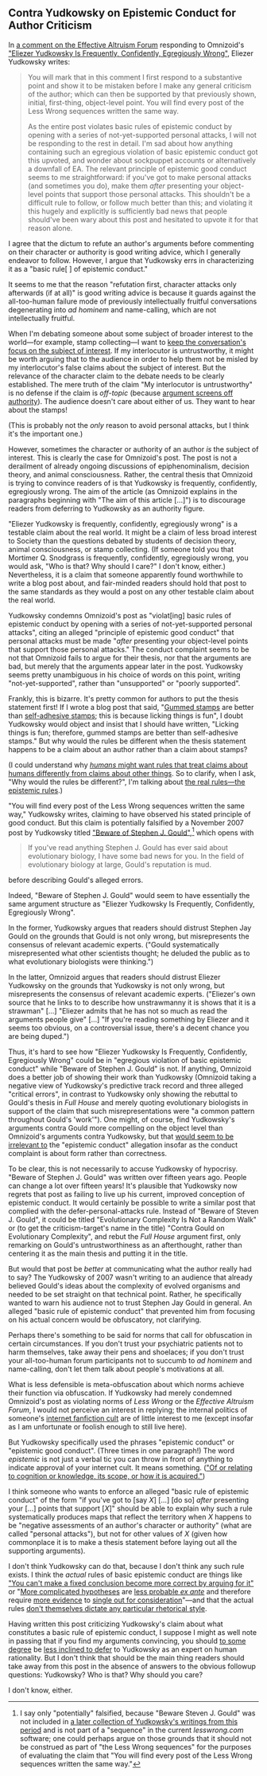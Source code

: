 ## Contra Yudkowsky on Epistemic Conduct for Author Criticism

In [a comment on the Effective Altruism Forum](https://forum.effectivealtruism.org/posts/ZS9GDsBtWJMDEyFXh/eliezer-yudkowsky-is-frequently-confidently-egregiously?commentId=7fs5nHEkK6AGgPAJ9) responding to Omnizoid's ["Eliezer Yudkowsky Is Frequently, Confidently, Egregiously Wrong"](https://www.lesswrong.com/posts/TjyyngWFYvQWPpNNj/eliezer-yudkowsky-is-frequently-confidently-egregiously), Eliezer Yudkowsky writes:

> You will mark that in this comment I first respond to a substantive point and show it to be mistaken before I make any general criticism of the author; which can then be supported by that previously shown, initial, first-thing, object-level point. You will find every post of the Less Wrong sequences written the same way.
>
> As the entire post violates basic rules of epistemic conduct by opening with a series of not-yet-supported personal attacks, I will not be responding to the rest in detail. I'm sad about how anything containing such an egregious violation of basic epistemic conduct got this upvoted, and wonder about sockpuppet accounts or alternatively a downfall of EA. The relevant principle of epistemic good conduct seems to me straightforward: if you've got to make personal attacks (and sometimes you do), make them _after_ presenting your object-level points that support those personal attacks. This shouldn't be a difficult rule to follow, or follow much better than this; and violating it this hugely and explicitly is sufficiently bad news that people should've been wary about this post and hesitated to upvote it for that reason alone.

I agree that the dictum to refute an author's arguments before commenting on their character or authority is good writing advice, which I generally endeavor to follow. However, I argue that Yudkowsky errs in characterizing it as a "basic rule[ ] of epistemic conduct."

It seems to me that the reason "refutation first, character attacks only afterwards (if at all)" is good writing advice is because it guards against the all-too-human failure mode of previously intellectually fruitful conversations degenerating into _ad hominem_ and name-calling, which are not intellectually fruitful.

When I'm debating someone about some subject of broader interest to the world—for example, stamp collecting—I want to [keep the conversation's focus on the subject of interest](https://www.lesswrong.com/posts/2jp98zdLo898qExrr/hug-the-query). If my interlocutor is untrustworthy, it might be worth arguing that to the audience in order to help them not be misled by my interlocutor's false claims about the subject of interest. But the relevance of the character claim to the debate needs to be clearly established. The mere truth of the claim "My interlocutor is untrustworthy" is no defense if the claim is _off-topic_ (because [argument screens off authority](https://www.lesswrong.com/posts/5yFRd3cjLpm3Nd6Di/argument-screens-off-authority)). The audience doesn't care about either of us. They want to hear about the stamps!

(This is probably not the _only_ reason to avoid personal attacks, but I think it's the important one.)

However, sometimes the character or authority of an author _is_ the subject of interest. This is clearly the case for Omnizoid's post. The post is not a derailment of already ongoing discussions of epiphenominalism, decision theory, and animal consciousness. Rather, the central thesis that Omnizoid is trying to convince readers of is that Yudkowsky is frequently, confidently, egregiously wrong. The aim of the article (as Omnizoid explains in the paragraphs beginning with "The aim of this article [...]") is to discourage readers from deferring to Yudkowsky as an authority figure. 

"Eliezer Yudkowsky is frequently, confidently, egregiously wrong" is a testable claim about the real world. It might be a claim of less broad interest to Society than the questions debated by students of decision theory, animal consciousness, or stamp collecting. (If someone told you that Mortimer Q. Snodgrass is frequently, confidently, egregiously wrong, you would ask, "Who is that? Why should I care?" I don't know, either.) Nevertheless, it is a claim that someone apparently found worthwhile to write a blog post about, and fair-minded readers should hold that post to the same standards as they would a post on any other testable claim about the real world.

Yudkowsky condemns Omnizoid's post as "violat[ing] basic rules of epistemic conduct by opening with a series of not-yet-supported personal attacks", citing an alleged "principle of epistemic good conduct" that personal attacks must be made "_after_ presenting your object-level points that support those personal attacks." The conduct complaint seems to be not that Omnizoid fails to argue for their thesis, nor that the arguments are bad, but merely that the arguments appear later in the post. Yudkowsky seems pretty unambiguous in his choice of words on this point, writing "not-yet-supported", rather than "unsupported" or "poorly supported".

Frankly, this is bizarre. It's pretty common for authors to put the thesis statement first! If I wrote a blog post that said, "[Gummed stamps](https://en.wikipedia.org/wiki/Postage_stamp_gum) are better than [self-adhesive stamps](https://en.wikipedia.org/wiki/Self-adhesive_stamp); this is because licking things is fun", I doubt Yudkowsky would object and insist that I should have written, "Licking things is fun; therefore, gummed stamps are better than self-adhesive stamps." But why would the rules be different when the thesis statement happens to be a claim about an author rather than a claim about stamps?

(I could understand why [_humans_ might want rules that treat claims about humans differently from claims about other things](https://www.lesswrong.com/posts/h2Hk2c2Gp5sY4abQh/lack-of-social-grace-is-an-epistemic-virtue). So to clarify, when I ask, "Why would the rules be different?", I'm talking about [the real rules—the epistemic rules](https://www.lesswrong.com/posts/eY45uCCX7DdwJ4Jha/no-one-can-exempt-you-from-rationality-s-laws).)

"You will find every post of the Less Wrong sequences written the same way," Yudkowsky writes, claiming to have observed his stated principle of good conduct. But this claim is potentially falsified by a November 2007 post by Yudkowsky titled ["Beware of Stephen J. Gould"](https://www.lesswrong.com/posts/BahoNzY2pzSeM2Dtk/beware-of-stephen-j-gould),[^sequence-scope] which opens with

> If you've read anything Stephen J. Gould has ever said about evolutionary biology, I have some bad news for you. In the field of evolutionary biology at large, Gould's reputation is mud.

before describing Gould's alleged errors.

[^sequence-scope]: I say only "potentially" falsified, because "Beware Steven J. Gould" was not included in [a later collection of Yudkowsky's writings from this period](https://www.readthesequences.com/) and is not part of a "sequence" in the current _lesswrong.com_ software; one could perhaps argue on those grounds that it should not be construed as part of "the Less Wrong sequences" for the purposes of evaluating the claim that "You will find every post of the Less Wrong sequences written the same way."

Indeed, "Beware of Stephen J. Gould" would seem to have essentially the same argument structure as "Eliezer Yudkowsky Is Frequently, Confidently, Egregiously Wrong".

In the former, Yudkowsky argues that readers should distrust Stephen Jay Gould on the grounds that Gould is not only wrong, but misrepresents the consensus of relevant academic experts. ("Gould systematically misrepresented what other scientists thought; he deluded the public as to what evolutionary biologists were thinking.")

In the latter, Omnizoid argues that readers should distrust Eliezer Yudkowsky on the grounds that Yudkowsky is not only wrong, but misrepresents the consensus of relevant academic experts. ("Eliezer's own source that he links to to describe how unstrawmanny it is shows that it is a strawman" [...] "Eliezer admits that he has not so much as read the arguments people give" [...] "If you're reading something by Eliezer and it seems too obvious, on a controversial issue, there's a decent chance you are being duped.")

Thus, it's hard to see how "Eliezer Yudkowsky Is Frequently, Confidently, Egregiously Wrong" could be in "egregious violation of basic epistemic conduct" while "Beware of Stephen J. Gould" is not. If anything, Omnizoid does a better job of showing their work than Yudkowsky (Omnizoid taking a negative view of Yudkowsky's predictive track record and three alleged "critical errors", in contrast to Yudkowsky only showing the rebuttal to Gould's thesis in _Full House_ and merely quoting evolutionary biologists in support of the claim that such misrepresentations were "a common pattern throughout Gould's 'work'"). One might, of course, find Yudkowsky's arguments contra Gould more compelling on the object level than Omnizoid's arguments contra Yudkowsky, but that [would seem to be irrelevant to](https://www.lesswrong.com/posts/WQFioaudEH8R7fyhm/local-validity-as-a-key-to-sanity-and-civilization) the "epistemic conduct" allegation insofar as the conduct complaint is about form rather than correctness.

To be clear, this is not necessarily to accuse Yudkowsky of hypocrisy. "Beware of Stephen J. Gould" was written over fifteen years ago. People can change a lot over fifteen years! It's plausible that Yudkowsky now regrets that post as failing to live up his current, improved conception of epistemic conduct. It would certainly be possible to write a similar post that complied with the defer-personal-attacks rule. Instead of "Beware of Steven J. Gould", it could be titled "Evolutionary Complexity Is Not a Random Walk" or (to get the criticism-target's name in the title) "Contra Gould on Evolutionary Complexity", and rebut the _Full House_ argument first, only remarking on Gould's untrustworthiness as an afterthought, rather than centering it as the main thesis and putting it in the title.

But would that post be _better_ at communicating what the author really had to say? The Yudkowsky of 2007 wasn't writing to an audience that already believed Gould's ideas about the complexity of evolved organisms and needed to be set straight on that technical point. Rather, he specifically wanted to warn his audience not to trust Stephen Jay Gould in general. An alleged "basic rule of epistemic conduct" that prevented him from focusing on his actual concern would be obfuscatory, not clarifying.

Perhaps there's something to be said for norms that call for obfuscation in certain circumstances. If you don't trust your psychiatric patients not to harm themselves, take away their pens and shoelaces; if you don't trust your all-too-human forum participants not to succumb to _ad hominem_ and name-calling, don't let them talk about people's motivations at all.

What is less defensible is meta-obfuscation about which norms achieve their function via obfuscation. If Yudkowsky had merely condemned Omnizoid's post as violating norms of _Less Wrong_ or the _Effective Altruism Forum_, I would not perceive an interest in replying; the internal politics of someone's [internet fanfiction cult](https://extropian.net/notice/A7rwtky5x3vPAedXZw) are of little interest to me (except insofar as I am unfortunate or foolish enough to still live here).

But Yudkowsky specifically used the phrases "epistemic conduct" or "epistemic good conduct". (Three times in one paragraph!) The word _epistemic_ is not just a verbal tic you can throw in front of anything to indicate approval of your internet cult. It means something. (["Of or relating to cognition or knowledge, its scope, or how it is acquired."](https://en.wiktionary.org/wiki/epistemic))

I think someone who wants to enforce an alleged "basic rule of epistemic conduct" of the form "if you've got to [say _X_] [...] [do so] _after_ presenting your [...] points that support [_X_]" should be able to explain why such a rule systematically produces maps that reflect the territory when _X_ happens to be "negative assessments of an author's character or authority" (what are called "personal attacks"), but not for other values of _X_ (given how commonplace it is to make a thesis statement before laying out all the supporting arguments).

I don't think Yudkowsky can do that, because I don't think any such rule exists. I think the _actual_ rules of basic epistemic conduct are things like ["You can't make a fixed conclusion become more correct by arguing for it"](https://www.lesswrong.com/posts/34XxbRFe54FycoCDw/the-bottom-line) or "[More complicated hypotheses](https://www.lesswrong.com/posts/Yq6aA4M3JKWaQepPJ/burdensome-details) are [less probable _ex ante_](https://www.lesswrong.com/posts/mB95aqTSJLNR9YyjH/message-length) and therefore require [more evidence](https://www.lesswrong.com/posts/nj8JKFoLSMEmD3RGp/how-much-evidence-does-it-take) to [single out for consideration](https://www.lesswrong.com/posts/X2AD2LgtKgkRNPj2a/privileging-the-hypothesis)"—and that the actual rules [don't themselves dictate any particular rhetorical style](https://www.lesswrong.com/posts/SX6wQEdGfzz7GKYvp/rationalist-discourse-is-like-physicist-motors).

Having written this post criticizing Yudkowsky's claim about what constitutes a basic rule of epistemic conduct, I suppose I might as well note in passing that if you find my arguments convincing, you should [to some degree](https://www.lesswrong.com/posts/627DZcvme7nLDrbZu/update-yourself-incrementally) be [less inclined to defer](https://www.lesswrong.com/posts/tSgcorrgBnrCH8nL3/don-t-revere-the-bearer-of-good-info) to Yudkowsky as an expert on human rationality. But I don't think that should be the main thing readers should take away from this post in the absence of answers to the obvious followup questions: Yudkowsky? Who is that? Why should you care?

I don't know, either.
